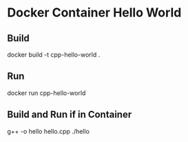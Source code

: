 # Docker Container Hello World
## Build
docker build -t cpp-hello-world .
## Run
docker run cpp-hello-world

## Build and Run if in Container
g++ -o hello hello.cpp
./hello

